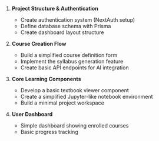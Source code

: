 1. **Project Structure & Authentication**
    - Create authentication system (NextAuth setup)
    - Define database schema with Prisma
    - Create dashboard layout structure

2. **Course Creation Flow**
    - Build a simplified course definition form
    - Implement the syllabus generation feature
    - Create basic API endpoints for AI integration


3. **Core Learning Components**
    - Develop a basic textbook viewer component
    - Create a simplified Jupyter-like notebook environment
    - Build a minimal project workspace


4. **User Dashboard**
    - Simple dashboard showing enrolled courses
    - Basic progress tracking